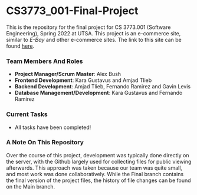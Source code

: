 # CS3773_001-Final-Project
This is the repository for the final project for CS 3773.001 (Software Engineering), Spring 2022 at UTSA. This project is an e-commerce site, similar to *E-Bay* and other e-commerce sites. The link to this site can be found [here](http://3.142.242.98/).

### Team Members And Roles ###
- **Project Manager/Scrum Master**: Alex Bush
- **Frontend Development**: Kara Gustavus and Amjad Tlieb
- **Backend Development**: Amjad Tlieb, Fernando Ramirez and Gavin Levis
- **Database Management/Development**: Kara Gustavus and Fernando Ramirez

### Current Tasks ###
- All tasks have been completed!

### A Note On This Repository ###
Over the course of this project, development was typically done directly on the server, with the Github largely used for collecting files for public viewing afterwards. This approach was taken because our team was quite small, and most work was done collaboratively. While the Final branch contains the final version of the project files, the history of file changes can be found on the Main branch.
